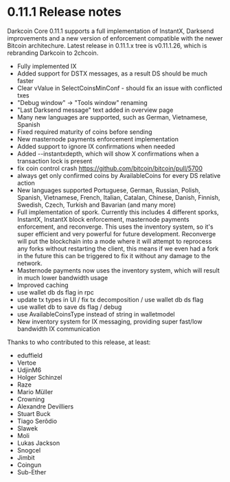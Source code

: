 0.11.1 Release notes
====================

Darkcoin Core 0.11.1 supports a full implementation of InstantX, Darksend improvements
and a new version of enforcement compatible with the newer Bitcoin architechure.
Latest release in 0.11.1.x tree is v0.11.1.26, which is rebranding Darkcoin to 2chcoin.

- Fully implemented IX
- Added support for DSTX messages, as a result DS should be much faster
- Clear vValue in SelectCoinsMinConf - should fix an issue with conflicted txes
- "Debug window" -> "Tools window" renaming
- "Last Darksend message" text added in overview page
- Many new languages are supported, such as German, Vietnamese, Spanish
- Fixed required maturity of coins before sending
- New masternode payments enforcement implementation
- Added support to ignore IX confirmations when needed
- Added --instantxdepth, which will show X confirmations when a transaction lock is present
- fix coin control crash https://github.com/bitcoin/bitcoin/pull/5700
- always get only confirmed coins by AvailableCoins for every DS relative action
- New languages supported Portuguese, German, Russian, Polish, Spanish, Vietnamese, French,
Italian, Catalan, Chinese, Danish, Finnish, Swedish, Czech, Turkish and Bavarian (and many more)
- Full implementation of spork. Currently this includes 4 different sporks, InstantX, InstantX block enforcement, masternode payments enforcement, and reconverge. This uses the inventory system, so it's super efficient and very powerful for future development. Reconverge will put the blockchain into a mode where it will attempt to reprocess any forks without restarting the client, this means if we even had a fork in the future this can be triggered to fix it without any damage to the network.
- Masternode payments now uses the inventory system, which will result in much lower bandwidth usage
- Improved caching
- use wallet db ds flag in rpc
- update tx types in UI / fix tx decomposition / use wallet db ds flag
- use wallet db to save ds flag / debug
- use AvailableCoinsType instead of string in walletmodel
- New inventory system for IX messaging, providing super fast/low bandwidth IX communication

Thanks to who contributed to this release, at least:

- eduffield
- Vertoe
- UdjinM6
- Holger Schinzel
- Raze
- Mario Müller
- Crowning
- Alexandre Devilliers
- Stuart Buck
- Tiago Serôdio
- Slawek
- Moli
- Lukas Jackson
- Snogcel
- Jimbit
- Coingun
- Sub-Ether